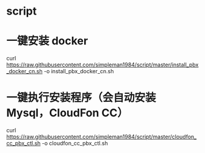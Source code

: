 # script

# 一键安装 docker
curl https://raw.githubusercontent.com/simpleman1984/script/master/install_pbx_docker_cn.sh  -o  install_pbx_docker_cn.sh

# 一键执行安装程序（会自动安装Mysql，CloudFon CC）
curl https://raw.githubusercontent.com/simpleman1984/script/master/cloudfon_cc_pbx_ctl.sh  -o   cloudfon_cc_pbx_ctl.sh 

